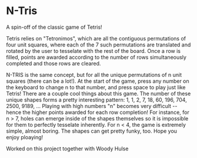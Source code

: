 # N-Tris
A spin-off of the classic game of Tetris!

Tetris relies on "Tetronimos", which are all the contiguous permutations of four unit squares, where each of the 7 such permutations are translated and rotated by the user to tesselate with the rest of the board. Once a row is filled, points are awarded according to the number of rows simultaneously completed and those rows are cleared. 

N-TRIS is the same concept, but for all the unique permutations of n unit squares (there can be a lot!). At the start of the game, press any number on the keyboard to change n to that number, and press space to play just like Tetris! There are a couple cool things about this game. The number of these unique shapes forms a pretty interesting pattern: 1, 1, 2, 7, 18, 60, 196, 704, 2500, 9189, ...  Playing with high numbers "n" becomes very difficult -- hence the higher points awarded for each row completion! For instance, for n > 7, holes can emerge inside of the shapes themselves so it is impossible for them to perfectly tesselate inherently. For n < 4, the game is extremely simple, almost boring. The shapes can get pretty funky, too. Hope you enjoy ploaying!

Worked on this project together with Woody Hulse
